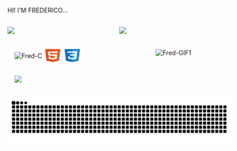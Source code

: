 HI! I'M FREDERICO...
##
<p align="center">
  <img align="left" height="150px" src="https://github-readme-stats.vercel.app/api?username=Frederico-dos-Santos&theme=maroongold&show_icons=true" />
  <img height="150px" src="https://github-readme-stats.vercel.app/api/top-langs/?username=Frederico-dos-Santos&layout=compact&theme=maroongold"/>
</p>



<div style="display: inline_block"><br>
  <img align="center" alt="Fred-C" height="30" width="40" src="https://cdn.jsdelivr.net/gh/devicons/devicon/icons/c/c-original.svg">
  <img align="center" alt="Fred-HTML" height="30" width="40" src="https://raw.githubusercontent.com/devicons/devicon/master/icons/html5/html5-original.svg">
  <img align="center" alt="Fred-CSS" height="30" width="40" src="https://raw.githubusercontent.com/devicons/devicon/master/icons/css3/css3-original.svg">
  <img align="right" alt="Fred-GIF1" height "120" width="170" src="https://qph.fs.quoracdn.net/main-qimg-b2ac7ca9c86c08ae76ae2bf644e756ba">
</div>

##
<a href = "mailto:fredericoandrade7@gmail.com"><img src="https://img.shields.io/badge/Gmail-D14836?style=for-the-badge&logo=gmail&logoColor=white" target="_blank"></a>
##
 ![Snake animation](https://github.com/Frederico-dos-Santos/Frederico-dos-Santos/blob/output/github-contribution-grid-snake.svg)
 
 
